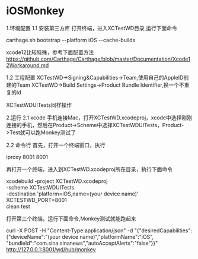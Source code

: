 # iOSMonkey
 
1.环境配置
1.1 安装第三方库
打开终端，进入XCTestWD目录,运行下面命令

carthage.sh bootstrap --platform iOS --cache-builds

xcode12比较特殊，参考下面配置方法
https://github.com/Carthage/Carthage/blob/master/Documentation/Xcode12Workaround.md

1.2 工程配置
XCTestWD->Signing&Capabilities->Team,使用自己的AppleID创建的Team
XCTestWD->Build Settings->Product Bundle Identifier,换一个不重复的id

XCTestWDUITests同样操作

2.运行
2.1 xcode
手机连接Mac，打开XCTestWD.xcodeproj，xcode中选择刚刚连接的手机，然后在Product->Scheme中选择XCTestWDUITests，Product->Test就可以跑Monkey测试了

2.2 命令行
首先，打开一个终端窗口，执行

iproxy 8001 8001

再打开一个终端，进入到XCTestWD.xcodeproj所在目录，执行下面命令

xcodebuild -project XCTestWD.xcodeproj \
           -scheme XCTestWDUITests \
           -destination 'platform=iOS,name=(your device name)' \
           XCTESTWD_PORT=8001 \
           clean test
           
打开第三个终端，运行下面命令,Monkey测试就能跑起来

curl -X POST -H "Content-Type:application/json" -d "{\"desiredCapabilities\":{\"deviceName\":\"(your device name)\",\"platformName\":\"iOS\", \"bundleId\":\"com.sina.sinanews\",\"autoAcceptAlerts\":\"false\"}}" http://127.0.0.1:8001/wd/hub/monkey
